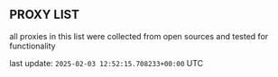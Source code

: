 ## PROXY LIST

all proxies in this list were collected from open sources and tested for functionality

last update: `2025-02-03 12:52:15.708233+00:00` UTC